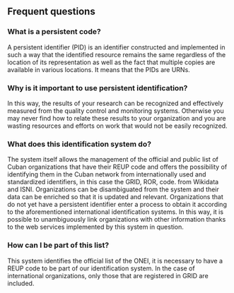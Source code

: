 ## Frequent questions

### What is a persistent code?
A persistent identifier (PID) is an identifier constructed and implemented in such a way that the identified resource remains the same regardless of the location of its representation as well as the fact that multiple copies are available in various locations. It means that the PIDs are URNs.


### Why is it important to use persistent identification?
In this way, the results of your research can be recognized and effectively measured from the quality control and monitoring systems. Otherwise you may never find how to relate these results to your organization and you are wasting resources and efforts on work that would not be easily recognized.


### What does this identification system do?
The system itself allows the management of the official and public list of Cuban organizations that have their REUP code and offers the possibility of identifying them in the Cuban network from internationally used and standardized identifiers, in this case the GRID, ROR, code. from Wikidata and ISNI.
Organizations can be disambiguated from the system and their data can be enriched so that it is updated and relevant.
Organizations that do not yet have a persistent identifier enter a process to obtain it according to the aforementioned international identification systems.
In this way, it is possible to unambiguously link organizations with other information thanks to the web services implemented by this system in question.


### How can I be part of this list?
This system identifies the official list of the ONEI, it is necessary to have a REUP code to be part of our identification system.
In the case of international organizations, only those that are registered in GRID are included.